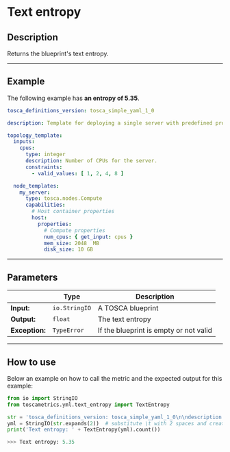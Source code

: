 # Text entropy

## Description

Returns the blueprint's text entropy.

---

## Example
The following example has **an entropy of 5.35**.

``` yaml
tosca_definitions_version: tosca_simple_yaml_1_0

description: Template for deploying a single server with predefined properties.

topology_template:
  inputs:
    cpus:
      type: integer
      description: Number of CPUs for the server.
      constraints:
        - valid_values: [ 1, 2, 4, 8 ]

  node_templates:
    my_server:
      type: tosca.nodes.Compute
      capabilities:
        # Host container properties
        host:
          properties:
            # Compute properties
            num_cpus: { get_input: cpus }
            mem_size: 2048  MB
            disk_size: 10 GB
```

---

## Parameters


|   | **Type** | **Description** |
|---|---|---|
**Input:**| `io.StringIO`| A TOSCA blueprint|
**Output:**| `float`| The text entropy|
**Exception:**| `TypeError`| If the blueprint is empty or not valid |

---

## How to use



Below an example on how to call the metric and the expected output for this example:

```python
from io import StringIO
from toscametrics.yml.text_entropy import TextEntropy

str = 'tosca_definitions_version: tosca_simple_yaml_1_0\n\ndescription: Template for deploying a single server with predefined properties.\n\ntopology_template:\n  inputs:\n    cpus:\n      type: integer\n      description: Number of CPUs for the server.\n      constraints:\n        - valid_values: [ 1, 2, 4, 8 ]\n\n  node_templates:\n    my_server:\n      type: tosca.nodes.Compute\n      capabilities:\n        # Host container properties\n        host:\n          properties:\n            # Compute properties\n            num_cpus: { get_input: cpus }\n            mem_size: 2048  MB\n            disk_size: 10 GB'
yml = StringIO(str.expands(2))  # substitute \t with 2 spaces and create the StringIO object
print('Text entropy: ' + TextEntropy(yml).count())

>>> Text entropy: 5.35
```